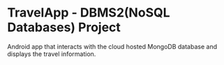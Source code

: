 TravelApp - DBMS2(NoSQL Databases) Project
==========================================
Android app that interacts with the cloud hosted MongoDB database and displays the travel information.

